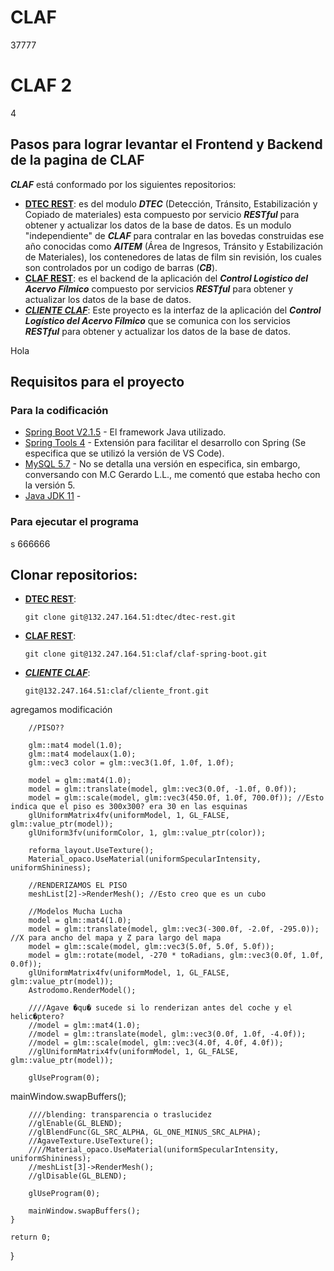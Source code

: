 # CLAF
37777
# CLAF 2
4
## Pasos para lograr levantar el Frontend y Backend de la pagina de CLAF
***CLAF*** está conformado por los siguientes repositorios:
* [**DTEC REST**](https://132.247.164.51/dtec/dtec-rest): es del modulo ***DTEC*** (Detección, Tránsito, Estabilización y Copiado de materiales) esta compuesto por servicio ***RESTful*** para obtener y actualizar los datos de la base de datos. Es un modulo "independiente" de ***CLAF*** para contralar en las bovedas construidas ese año conocidas como ***AITEM*** (Área de Ingresos, Tránsito y Estabilización de Materiales), los contenedores de latas de film sin revisión, los cuales son controlados por un codigo de barras (***CB***).
* [**CLAF REST**](https://132.247.164.51/claf/claf-spring-boot): es el backend de la aplicación del ***Control Logistico del Acervo Fílmico*** compuesto por servicios ***RESTful*** para obtener y actualizar los datos de la base de datos.
* [***CLIENTE CLAF***](https://132.247.164.51/claf/cliente_front): Este proyecto es la interfaz de la aplicación del ***Control Logístico del Acervo Fílmico*** que se comunica con los servicios ***RESTful*** para obtener y actualizar los datos de la base de datos.

Hola

## Requisitos para el proyecto 
### Para la codificación
* [Spring Boot V2.1.5](https://spring.io/projects/spring-boot#overview) - El framework Java utilizado.
* [Spring Tools 4](https://marketplace.visualstudio.com/items?itemName=vmware.vscode-boot-dev-pack)    - Extensión para facilitar el desarrollo con Spring (Se especifica que se utilizó la versión de VS Code). 
* [MySQL 5.7](https://downloads.mysql.com/archives/community/)   - No se detalla una versión en especifica, sin embargo, conversando con M.C Gerardo L.L., me comentó que estaba hecho con la versión 5. 
* [Java JDK 11](https://www.oracle.com/mx/java/technologies/javase/jdk11-archive-downloads.html)    -
### Para ejecutar el programa
s
666666
## Clonar repositorios:
* [**DTEC REST**](https://132.247.164.51/dtec/dtec-rest):
    ~~~
    git clone git@132.247.164.51:dtec/dtec-rest.git
    ~~~
* [**CLAF REST**](https://132.247.164.51/claf/claf-spring-boot):
    ~~~
    git clone git@132.247.164.51:claf/claf-spring-boot.git
    ~~~
* [***CLIENTE CLAF***](https://132.247.164.51/claf/cliente_front):
    ~~~
    git@132.247.164.51:claf/cliente_front.git
    ~~~
agregamos modificación


		//PISO??

		glm::mat4 model(1.0);
		glm::mat4 modelaux(1.0);
		glm::vec3 color = glm::vec3(1.0f, 1.0f, 1.0f);

		model = glm::mat4(1.0);
		model = glm::translate(model, glm::vec3(0.0f, -1.0f, 0.0f));
		model = glm::scale(model, glm::vec3(450.0f, 1.0f, 700.0f)); //Esto indica que el piso es 300x300? era 30 en las esquinas
		glUniformMatrix4fv(uniformModel, 1, GL_FALSE, glm::value_ptr(model));
		glUniform3fv(uniformColor, 1, glm::value_ptr(color));

		reforma_layout.UseTexture();
		Material_opaco.UseMaterial(uniformSpecularIntensity, uniformShininess);

		//RENDERIZAMOS EL PISO
		meshList[2]->RenderMesh(); //Esto creo que es un cubo

		//Modelos Mucha Lucha
		model = glm::mat4(1.0);
		model = glm::translate(model, glm::vec3(-300.0f, -2.0f, -295.0)); //X para ancho del mapa y Z para largo del mapa
		model = glm::scale(model, glm::vec3(5.0f, 5.0f, 5.0f));
		model = glm::rotate(model, -270 * toRadians, glm::vec3(0.0f, 1.0f, 0.0f));
		glUniformMatrix4fv(uniformModel, 1, GL_FALSE, glm::value_ptr(model));
		Astrodomo.RenderModel();
		
		////Agave �qu� sucede si lo renderizan antes del coche y el helic�ptero?
		//model = glm::mat4(1.0);
		//model = glm::translate(model, glm::vec3(0.0f, 1.0f, -4.0f));
		//model = glm::scale(model, glm::vec3(4.0f, 4.0f, 4.0f));
		//glUniformMatrix4fv(uniformModel, 1, GL_FALSE, glm::value_ptr(model));

		glUseProgram(0);

mainWindow.swapBuffers();



		////blending: transparencia o traslucidez
		//glEnable(GL_BLEND);
		//glBlendFunc(GL_SRC_ALPHA, GL_ONE_MINUS_SRC_ALPHA);
		//AgaveTexture.UseTexture();
		////Material_opaco.UseMaterial(uniformSpecularIntensity, uniformShininess);
		//meshList[3]->RenderMesh();
		//glDisable(GL_BLEND);

		glUseProgram(0);

		mainWindow.swapBuffers();
	}

	return 0;
}
